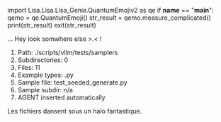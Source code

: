 
import Lisa.Lisa.Lisa_Genie.QuantumEmojiv2 as qe
if __name__ == "__main__":
  qemo = qe.QuantumEmoji()
  str_result = qemo.measure_complicated()
  print(str_result)
  exit(str_result)

... Hey look somwhere else >.< !

1. Path: ./scripts/vllm/tests/samplers
2. Subdirectories: 0
3. Files: 11
4. Example types: .py
5. Sample file: test_seeded_generate.py
6. Sample subdir: n/a
7. AGENT inserted automatically

Les fichiers dansent sous un halo fantastique.

